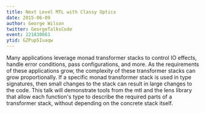 ```yaml
---
title: Next Level MTL with Classy Optics
date: 2015-06-09
author: George Wilson
twitter: GeorgeTalksCode
event: 221830861
ytid: GZPup5Iuaqw
---
```

Many applications leverage monad transformer stacks to control IO effects, handle error conditions, pass configurations, and more. As the requirements of these applications grow, the complexity of these transformer stacks can grow proportionally. If a specific monad transformer stack is used in type signatures, then small changes to the stack can result in large changes to the code. This talk will demonstrate tools from the mtl and the lens library that allow each function's type to describe the required parts of a transformer stack, without depending on the concrete stack itself.